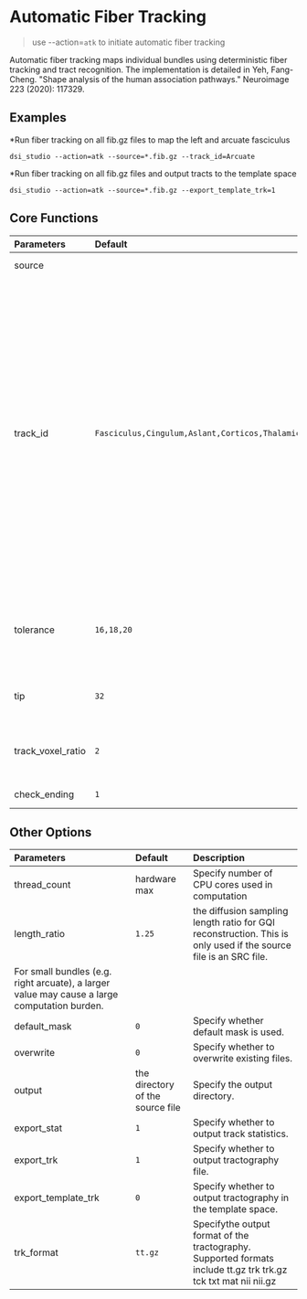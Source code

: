 # Automatic Fiber Tracking

> use --action=`atk` to initiate automatic fiber tracking

Automatic fiber tracking maps individual bundles using deterministic fiber tracking and tract recognition. The implementation is detailed in Yeh, Fang-Cheng. "Shape analysis of the human association pathways." Neuroimage 223 (2020): 117329.

## Examples

*Run fiber tracking on all fib.gz files to map the left and arcuate fasciculus
```
dsi_studio --action=atk --source=*.fib.gz --track_id=Arcuate
```

*Run fiber tracking on all fib.gz files and output tracts to the template space
```
dsi_studio --action=atk --source=*.fib.gz --export_template_trk=1
```


## Core Functions

| Parameters            | Default | Description                                                                 |
|:-----------------|:--------|:------------------------------------------------------------------------------|
| source |  | specify the src.gz or fib.gz file for automatic bundle tracking.  |
| track_id | `Fasciculus,Cingulum,Aslant,Corticos,Thalamic_R,Reticular,Optic,Fornix,Corpus` | specify the id number or the name of the bundle. The id can be found in /atlas/ICBM152/HCP1065.tt.gz.txt . <p> This text file is included in DSI Studio package (For Mac, right-click on dsi_studio_64.app to find content). You can specify partial name of the bundle: <p>           example:<p>   for tracking left and right arcuate fasciculus, assign --track_id=0,1  or --track_id=arcuate    (DSI Studio will find bundles with names containing 'arcuate', case insensitive) <p>           example:<p>   for tracking left and right arcuate and cingulum, assign --track_id=0,1,2,3 or --track_id=arcuate,cingulum|
| tolerance | `16,18,20` | the tolerance for the bundle recognition. The unit is in mm. Multiple values can be assigned using comma separator. A larger value may include larger track variation but also subject to more false results. |
| tip | `32` | iterations of topology-informed pruning. A higher value will apply more pruning that removes noisy tracks |
| track_voxel_ratio | `2` | the track-voxel ratio for the total number of streamline count. A larger value gives better mapping with the expense of computation time. 
| check_ending | `1` | remove tracts if they terminate in high anisotropy locations. |

## Other Options
  
| Parameters            | Default | Description                                                                 |
|:-----------------|:--------|:------------------------------------------------------------------------------|
| thread_count | hardware max | Specify number of CPU cores used in computation |
| length_ratio | `1.25` | the diffusion sampling length ratio for GQI reconstruction. This is only used if the source file is an SRC file. |
For small bundles (e.g. right arcuate), a larger value may cause a large computation burden. |
| default_mask | `0` | Specify whether default mask is used. |
| overwrite | `0` | Specify whether to overwrite existing files. |
| output | the directory of the source file | Specify the output directory. |  
| export_stat | `1` | Specify whether to output track statistics. |
| export_trk | `1` | Specify whether to output tractography file. |
| export_template_trk | `0` | Specify whether to output tractography in the template space. |
| trk_format | `tt.gz` | Specifythe output format of the tractography. Supported formats include tt.gz trk trk.gz tck txt mat nii nii.gz |
